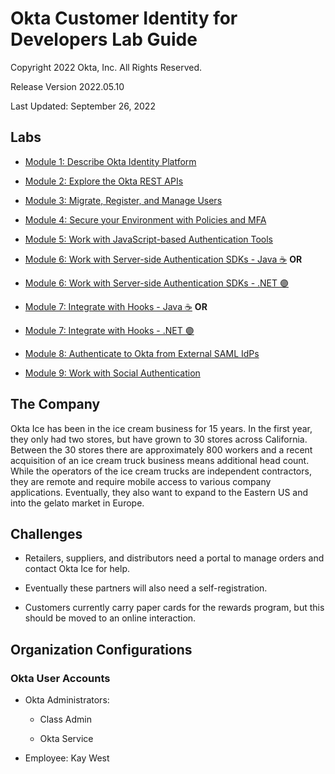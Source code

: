 # Okta Customer Identity for Developers Lab Guide 

Copyright 2022 Okta, Inc. All Rights Reserved.

Release Version 2022.05.10

Last Updated: September 26, 2022

## Labs

  - [Module 1: Describe Okta Identity Platform](module1.md)

  - [Module 2: Explore the Okta REST APIs](module2.md)

  - [Module 3: Migrate, Register, and Manage Users](module3.md)

  - [Module 4: Secure your Environment with Policies and MFA](module4.md)

  - [Module 5: Work with JavaScript-based Authentication Tools](module5.md)

  - [Module 6: Work with Server-side Authentication SDKs - Java ☕](module6-java.md) **OR**

  - [Module 6: Work with Server-side Authentication SDKs - .NET 🟣](module6-net.md)

  - [Module 7: Integrate with Hooks - Java ☕](module7-java.md) **OR**
   
  - [Module 7: Integrate with Hooks - .NET 🟣](module7-net.md)

  - [Module 8: Authenticate to Okta from External SAML IdPs](module8.md)

  - [Module 9: Work with Social Authentication](module9.md)

## The Company

Okta Ice has been in the ice cream business for 15 years. In the first
year, they only had two stores, but have grown to 30 stores across
California. Between the 30 stores there are approximately 800 workers
and a recent acquisition of an ice cream truck business means additional
head count. While the operators of the ice cream trucks are independent
contractors, they are remote and require mobile access to various
company applications. Eventually, they also want to expand to the
Eastern US and into the gelato market in Europe.

## Challenges

-   Retailers, suppliers, and distributors need a portal to manage
    orders and contact Okta Ice for help.

-   Eventually these partners will also need a self-registration.

-   Customers currently carry paper cards for the rewards program, but
    this should be moved to an online interaction.

## Organization Configurations

### Okta User Accounts

-   Okta Administrators:

    -   Class Admin

    -   Okta Service

-   Employee: Kay West





